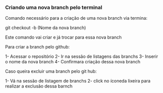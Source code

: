 ### Criando uma nova branch  pelo terminal

Comando necessário para a criação de uma nova branch via termina:

git checkout -b (Nome da nova branch)

Este comando vai criar e já trocar para essa nova branch 

Para criar a branch pelo github:    

1- Acessar o repositório
2- Ir na sessão  de listagens  das branchs
3- Inserir o nome da nova branch 
4- Confirmara criação dessa nova branch


Caso queira excluir uma branch pelo git hub:

1- Vá na sessão de listagem  de branchs
2- click no íconeda lixeira para realizar  a exclusão dessa barnch